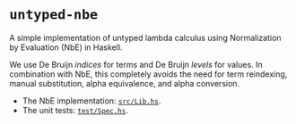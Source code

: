 # `untyped-nbe`

A simple implementation of untyped lambda calculus using Normalization by Evaluation (NbE) in Haskell.

We use De Bruijn _indices_ for terms and De Bruijn _levels_ for values. In combination with NbE, this completely avoids the need for term reindexing, manual substitution, alpha equivalence, and alpha conversion.

 - The NbE implementation: [`src/Lib.hs`](src/Lib.hs).
 - The unit tests: [`test/Spec.hs`](test/Spec.hs).
